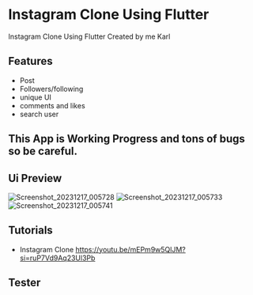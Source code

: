 # Instagram Clone Using Flutter

Instagram Clone Using Flutter
Created by me Karl

## Features
- Post
- Followers/following
- unique UI
- comments and likes
- search user

## This App is Working Progress and tons of bugs so be careful.

## Ui Preview
![Screenshot_20231217_005728](https://github.com/karlmacas29/igclone-flutter/assets/83496597/87d5359a-f750-40cd-a4f0-79650641eedb)
![Screenshot_20231217_005733](https://github.com/karlmacas29/igclone-flutter/assets/83496597/aa7984e5-d391-4965-9604-4629701bb848)
![Screenshot_20231217_005741](https://github.com/karlmacas29/igclone-flutter/assets/83496597/79e9cadb-f7ec-41e3-abc3-6ae045d5dbf5)


## Tutorials
- Instagram Clone
https://youtu.be/mEPm9w5QlJM?si=ruP7Vd9Aq23Ul3Pb

## Tester
